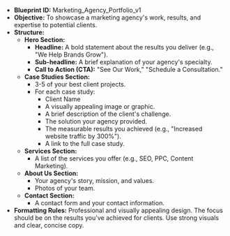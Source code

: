 * **Blueprint ID:** Marketing_Agency_Portfolio_v1
* **Objective:** To showcase a marketing agency's work, results, and expertise to potential clients.
* **Structure:**
  * **Hero Section:**
    * **Headline:** A bold statement about the results you deliver (e.g., "We Help Brands Grow").
    * **Sub-headline:** A brief explanation of your agency's specialty.
    * **Call to Action (CTA):** "See Our Work," "Schedule a Consultation."
  * **Case Studies Section:**
    * 3-5 of your best client projects.
    * For each case study:
      * Client Name
      * A visually appealing image or graphic.
      * A brief description of the client's challenge.
      * The solution your agency provided.
      * The measurable results you achieved (e.g., "Increased website traffic by 300%").
      * A link to the full case study.
  * **Services Section:**
    * A list of the services you offer (e.g., SEO, PPC, Content Marketing).
  * **About Us Section:**
    * Your agency's story, mission, and values.
    * Photos of your team.
  * **Contact Section:**
    * A contact form and your contact information.
* **Formatting Rules:** Professional and visually appealing design. The focus should be on the results you've achieved for clients. Use strong visuals and clear, concise copy.
